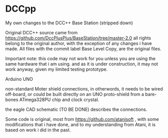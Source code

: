 # DCCpp
My own changes to the DCC++ Base Station (stripped down)

Original DCC++ source came from https://github.com/DccPlusPlus/BaseStation/tree/master-2.0 all rights belong to the original author, with the exception of any changes i have made.
All files with the commit label Base  Level Copy, are the original files.

Important note: this code may not work for you unless you are using the same hardware that i am using. and as it is under construction, it may not work anyway, given my limited testing prototype.

Arduino UNO

non-standard Moter shield connections, in otherwords, it needs to be wired off-board, or could be built directly on an UNO proto-shield from a bare-bones ATmega328PU chip and clock crystal.

the eagle CAD schematic (TO BE DONE) describes the connections.

Some code is original, most from https://github.com/atanisoft , with some modifications that i have done, and to my understanding from Atani, it is based on work i did in the past.
